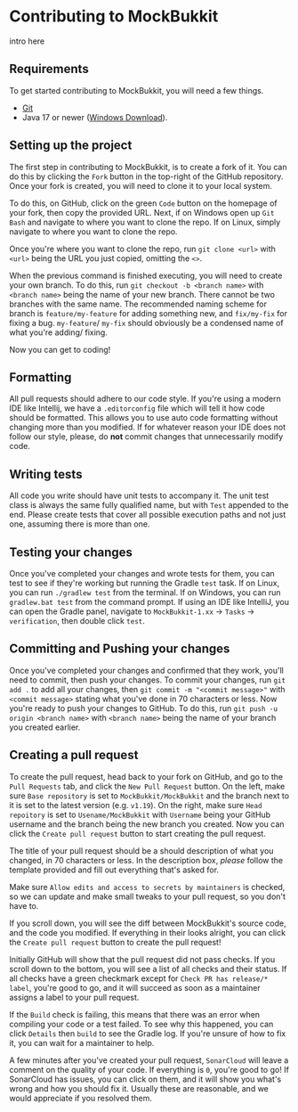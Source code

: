Contributing to MockBukkit
==========================

intro here


## Requirements

To get started contributing to MockBukkit, you will need a few things.
- [Git](https://git-scm.com/downloads)
- Java 17 or newer ([Windows Download](https://download.oracle.com/java/17/archive/jdk-17.0.3.1_windows-x64_bin.exe)).


## Setting up the project

The first step in contributing to MockBukkit, is to create a fork of it. You can do this by clicking the `Fork` button in the top-right of the GitHub repository.
Once your fork is created, you will need to clone it to your local system.

To do this, on GitHub, click on the green `Code` button on the homepage of your fork, then copy the provided URL.
Next, if on Windows open up `Git Bash` and navigate to where you want to clone the repo.
If on Linux, simply navigate to where you want to clone the repo.

Once you're where you want to clone the repo, run `git clone <url>` with `<url>` being the URL you just copied, omitting the `<>`.

When the previous command is finished executing, you will need to create your own branch.
To do this, run `git checkout -b <branch name>` with `<branch name>` being the name of your new branch.
There cannot be two branches with the same name. The recommended naming scheme for branch is `feature/my-feature` for adding something new, and `fix/my-fix` for fixing a bug.
`my-feature`/ `my-fix` should obviously be a condensed name of what you're adding/ fixing.

Now you can get to coding!


## Formatting

All pull requests should adhere to our code style.
If you're using a modern IDE like Intellij, we have a `.editorconfig` file which will tell it how code should be formatted.
This allows you to use auto code formatting without changing more than you modified.
If for whatever reason your IDE does not follow our style, please, do **not** commit changes that unnecessarily modify code.


## Writing tests

All code you write should have unit tests to accompany it.
The unit test class is always the same fully qualified name, but with `Test` appended to the end.
Please create tests that cover all possible execution paths and not just one, assuming there is more than one.


## Testing your changes

Once you've completed your changes and wrote tests for them, you can test to see if they're working but running the Gradle `test` task.
If on Linux, you can run `./gradlew test` from the terminal.
If on Windows, you can run `gradlew.bat test` from the command prompt.
If using an IDE like IntelliJ, you can open the Gradle panel, navigate to `MockBukkit-1.xx` -> `Tasks` -> `verification`, then double click `test`.


## Committing and Pushing your changes

Once you've completed your changes and confirmed that they work, you'll need to commit, then push your changes.
To commit your changes, run `git add .` to add all your changes, then `git commit -m "<commit message>"` with `<commit message>` stating what you've done in 70 characters or less.
Now you're ready to push your changes to GitHub. To do this, run `git push -u origin <branch name>` with `<branch name>` being the name of your branch you created earlier.


## Creating a pull request

To create the pull request, head back to your fork on GitHub, and go to the `Pull Requests` tab, and click the `New Pull Request` button.
On the left, make sure `Base repository` is set to `MockBukkit/MockBukkit` and the branch next to it is set to the latest version (e.g. `v1.19`).
On the right, make sure `Head repoitory` is set to `Usename/MockBukkit` with `Username` being your GitHub username and the branch being the new branch you created.
Now you can click the `Create pull request` button to start creating the pull request.

The title of your pull request should be a should description of what you changed, in 70 characters or less.
In the description box, *please* follow the template provided and fill out everything that's asked for.

Make sure `Allow edits and access to secrets by maintainers` is checked, so we can update and make small tweaks to your pull request, so you don't have to.

If you scroll down, you will see the diff between MockBukkit's source code, and the code you modified.
If everything in their looks alright, you can click the `Create pull request` button to create the pull request!

Initially GitHub will show that the pull request did not pass checks. If you scroll down to the bottom, you will see a list of all checks and their status.
If all checks have a green checkmark except for `Check PR has release/* label`, you're good to go, and it will succeed as soon as a maintainer assigns a label to your pull request.

If the `Build` check is failing, this means that there was an error when compiling your code or a test failed.
To see why this happened, you can click `Details` then `build` to see the Gradle log. If you're unsure of how to fix it, you can wait for a maintainer to help.

A few minutes after you've created your pull request, `SonarCloud` will leave a comment on the quality of your code.
If everything is `0`, you're good to go! If SonarCloud has issues, you can click on them, and it will show you what's wrong and how you should fix it.
Usually these are reasonable, and we would appreciate if you resolved them.
